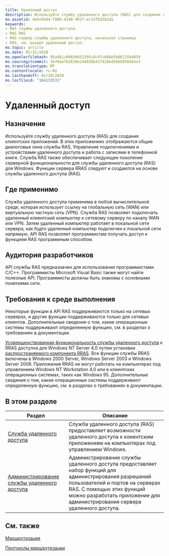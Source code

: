 ```yaml
---
title: Удаленный доступ
description: Используйте службу удаленного доступа (RAS) для создания клиентских приложений.
ms.assetid: 4e6c04d4-f989-4248-901f-ec15f61582da
keywords:
- RAS службы удаленного доступа
- RAS RAS
- RAS-сервер службы удаленного доступа, начальная страница
- RAS, см. раздел удаленный доступ.
ms.topic: article
ms.date: 05/31/2018
ms.openlocfilehash: 95a4b1c06656b51395c8c4fc666e59d6115bd839
ms.sourcegitcommit: 3e70ae762629e244028b437420ed50b5850db4e3
ms.translationtype: MT
ms.contentlocale: ru-RU
ms.lasthandoff: 02/20/2020
ms.locfileid: "104133531"
---
```

# <a name="remote-access"></a>Удаленный доступ

## <a name="purpose"></a>Назначение

Используйте службу удаленного доступа (RAS) для создания клиентских приложений. В этих приложениях отображаются общие диалоговые окна службы RAS, Управление подключениями и устройствами удаленного доступа и работа с записями в телефонной книге. Служба RAS также обеспечивает следующее поколение серверной функциональности для службы удаленного доступа (RAS) для Windows. Функции сервера RRAS следуют и создаются на основе службы удаленного доступа (RAS).

## <a name="where-applicable"></a>Где применимо

Служба удаленного доступа применима в любой вычислительной среде, которая использует ссылку на глобальную сеть (WAN) или виртуальную частную сеть (VPN). Служба RAS позволяет подключать удаленный клиентский компьютер к сетевому серверу по каналу WAN или VPN. Затем удаленный компьютер работает в локальной сети сервера, как будто удаленный компьютер подключен к локальной сети напрямую. API RAS позволяет программистам получать доступ к функциям RAS программным способом.

## <a name="developer-audience"></a>Аудитория разработчиков

API службы RAS предназначен для использования программистами C/C++. Программисты Microsoft Visual Basic также могут найти полезные API. Программисты должны быть знакомы с основными понятиями сети.

## <a name="run-time-requirements"></a>Требования к среде выполнения

Некоторые функции в API RAS поддерживаются только на сетевых серверах, и другие функции поддерживаются только для сетевых клиентов. Дополнительные сведения о том, какие операционные системы поддерживают определенную функцию, см. в разделах о требованиях в документации.

[Усовершенствованная функциональность службы удаленного доступа](function-comparison-windows-2000-versus-rras-redistributable.md) к RRAS доступна для Windows NT Server 4,0 путем установки [распространяемого компонента RRAS](https://www.microsoft.com/ntserver/nts/downloads/winfeatures/rras/rrasdown.asp). Все функции службы RRAS включены в Windows 2000 Server, Windows Server 2003 и Windows Server 2008. Приложения RRAS не могут работать на компьютерах под управлением Windows NT Workstation 4,0 или в клиентских операционных системах, таких как Windows 95. Дополнительные сведения о том, какие операционные системы поддерживают определенную функцию, см. в разделах о требованиях в документации.

## <a name="in-this-section"></a>В этом разделе



| Раздел                                                                                             | Описание                                                                                                                                                                                                              |
|---------------------------------------------------------------------------------------------------|--------------------------------------------------------------------------------------------------------------------------------------------------------------------------------------------------------------------------|
| [Служба удаленного доступа](about-remote-access-service.md)<br/>                               | Служба удаленного доступа (RAS) предоставляет возможности удаленного доступа к клиентским приложениям на компьютерах под управлением Windows.<br/>                                                                                          |
| [Администрирование службы удаленного доступа](about-remote-access-service-administration.md)<br/> | Администрирование службы удаленного доступа предоставляет набор функций для администрирования разрешений пользователей и портов на серверах RAS. С помощью этих функций можно разработать приложение для администрирования сервера удаленного доступа.<br/> |



 

## <a name="related-topics"></a>См. также

<dl> <dt>

[Маршрутизация](routing-start-page.md)
</dt> <dt>

[Протоколы маршрутизации](routing-protocols-start-page.md)
</dt> </dl>

 

 





